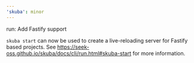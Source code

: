 ```yaml
---
'skuba': minor
---
```


run: Add Fastify support

`skuba start` can now be used to create a live-reloading server for Fastify based projects. See https://seek-oss.github.io/skuba/docs/cli/run.html#skuba-start for more information.
